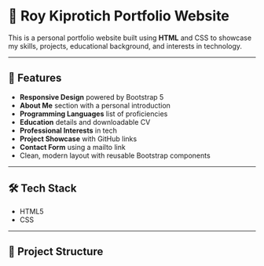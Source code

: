 # 💼 Roy Kiprotich Portfolio Website

This is a personal portfolio website built using **HTML** and CSS  to showcase my skills, projects, educational background, and interests in technology.

---

## 🚀 Features

- **Responsive Design** powered by Bootstrap 5
- **About Me** section with a personal introduction
- **Programming Languages** list of proficiencies
- **Education** details and downloadable CV
- **Professional Interests** in tech
- **Project Showcase** with GitHub links
- **Contact Form** using a mailto link
- Clean, modern layout with reusable Bootstrap components

---

## 🛠 Tech Stack

- HTML5
- CSS

---

## 📂 Project Structure

